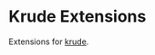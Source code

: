 # Krude Extensions

Extensions for [krude](https://github.com/KusStar/krude/blob/main/docs/EXTENSION.md).
